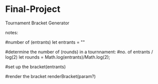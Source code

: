 # Final-Project
Tournament Bracket Generator

notes:

#number of (entrants)
let entrants = ""


#determine the number of (rounds) in a tournnament:
#no. of entrants / log(2)
let rounds = Math.log(entrants)/Math.log(2);

#set up the bracket(entrants)



#render the bracket
renderBracket(param?)
